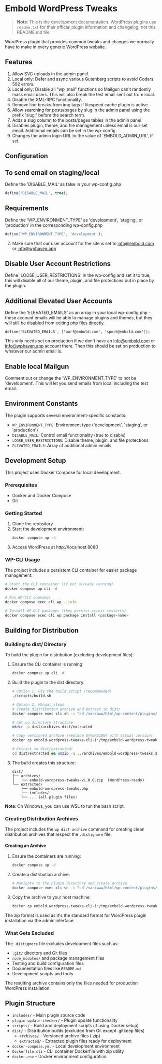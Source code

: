 # Embold WordPress Tweaks

> **Note**: This is the development documentation. WordPress plugins use `readme.txt` for their official plugin information and changelog, not this README.md file.

WordPress plugin that provides common tweaks and changes we normally have to make in every generic WordPress website.

## Features

1. Allow SVG uploads in the admin panel.
2. Local only: Defer and async various Gutenberg scripts to avoid Coders 502 errors.
3. Local only: Disable all "wp_mail" functions so Mailgun can't randomly mass email users. This will also break the test
email sent out from local.
4. Disable the XML-RPC functionality.
5. Remove line breaks from img tags if litespeed cache plugin is active.
6. Allow searching for posts/pages by slug in the admin panel using the prefix 'slug:' before the search term.
7. Adds a slug column to the posts/pages tables in the admin panel.
8. Disables plugin, theme, and file management unless email is our set email. Additional emails can be set in the wp-config.
9. Changes the admin login URL to the value of 'EMBOLD_ADMIN_URL', if set.

## Configuration

## To send email on staging/local

Define the 'DISABLE_MAIL' as false in your wp-config.php

```php
define('DISABLE_MAIL', true);
```

## Requirements

Define the 'WP_ENVIRONMENT_TYPE' as 'development', 'staging', or 'production' in the corresponding wp-config.php

```php
define('WP_ENVIRONMENT_TYPE', 'development');
```

2. Make sure that our user account for the site is set to info@embold.com or info@wphaven.app

## Disable User Account Restrictions

Define 'LOOSE_USER_RESTRICTIONS' in the wp-config and set it to true, this will disable all of our theme, plugin, and
file protections put in place by the plugin.

## Additional Elevated User Accounts

Define the 'ELEVATED_EMAILS' as an array in your local wp-config.php - these account emails will be able to manage plugins
and themes, but they will still be disabled from editing php files directly.

`define('ELEVATED_EMAILS', ['worf@embold.com', 'spock@embold.com']);`

This only needs set on production if we don't have an info@embold.com or info@wphaven.app account there. Then this should be set on production to
whatever our admin email is.

## Enable local Mailgun

Comment out or change the 'WP_ENVIRONMENT_TYPE' to not be 'development'. This will let you send emails from local including
the test email.

## Environment Constants

The plugin supports several environment-specific constants:

- `WP_ENVIRONMENT_TYPE`: Environment type ('development', 'staging', or 'production')
- `DISABLE_MAIL`: Control email functionality (true to disable)
- `LOOSE_USER_RESTRICTIONS`: Disable theme, plugin, and file protections
- `ELEVATED_EMAILS`: Array of additional admin emails


## Development Setup

This project uses Docker Compose for local development.

### Prerequisites

- Docker and Docker Compose
- Git

### Getting Started

1. Clone the repository
2. Start the development environment:
   ```bash
   docker compose up -d
   ```
3. Access WordPress at http://localhost:8080

### WP-CLI Usage

The project includes a persistent CLI container for easier package management:

```bash
# Start the CLI container (if not already running)
docker compose up cli -d

# Run WP-CLI commands
docker compose exec cli wp --info

# Install WP-CLI packages (they persist across restarts)
docker compose exec cli wp package install <package-name>
```

## Building for Distribution

### Building to dist/ Directory

To build the plugin for distribution (excluding development files):

1. Ensure the CLI container is running:
   ```bash
   docker compose up cli -d
   ```

2. Build the plugin to the dist directory:
   ```bash
   # Option 1: Use the build script (recommended)
   ./scripts/build.sh
   
   # Option 2: Manual steps
   # Create distribution archive and extract to dist/
   docker compose exec cli sh -c "cd /var/www/html/wp-content/plugins/embold-wordpress-tweaks && wp dist-archive . /tmp/ --format=zip"
   
   # Set up directory structure
   mkdir -p dist/archives dist/extracted
   
   # Copy versioned archive (replace ${VERSION} with actual version)
   docker cp embold-wordpress-tweaks-cli-1:/tmp/embold-wordpress-tweaks.${VERSION}.zip ./dist/archives/embold-wordpress-tweaks.${VERSION}.zip
   
   # Extract to dist/extracted/
   cd dist/extracted && unzip -q ../archives/embold-wordpress-tweaks.${VERSION}.zip && cd ../..
   ```

3. The build creates this structure:
   ```
   dist/
   ├── archives/
   │   └── embold-wordpress-tweaks-v1.0.0.zip  (WordPress-ready)
   └── extracted/
       ├── embold-wordpress-tweaks.php
       ├── includes/
       └── ... (all plugin files)
   ```

**Note**: On Windows, you can use WSL to run the bash script.

### Creating Distribution Archives

The project includes the `wp dist-archive` command for creating clean distribution archives that respect the `.distignore` file.

#### Creating an Archive

1. Ensure the containers are running:
   ```bash
   docker compose up -d
   ```

2. Create a distribution archive:
   ```bash
   # Navigate to the plugin directory and create archive
   docker compose exec cli sh -c "cd /var/www/html/wp-content/plugins/embold-wordpress-tweaks && wp dist-archive . /tmp/ --format=zip"
   ```

3. Copy the archive to your host machine:
   ```bash
   docker cp embold-wordpress-tweaks-cli-1:/tmp/embold-wordpress-tweaks.${VERSION}.zip .
   ```

The zip format is used as it's the standard format for WordPress plugin installation via the admin interface.

### What Gets Excluded

The `.distignore` file excludes development files such as:
- `.git/` directory and Git files
- `node_modules/` and package management files
- Testing and build configuration files
- Documentation files like `README.md`
- Development scripts and tools

The resulting archive contains only the files needed for production WordPress installation.

## Plugin Structure

- `includes/` - Main plugin source code
- `plugin-update-checker/` - Plugin update functionality
- `scripts/` - Build and deployment scripts (if using Docker setup)
- `dist/` - Distribution builds (excluded from Git except .gitkeep files)
  - `archives/` - Versioned archive files (.zip)
  - `extracted/` - Extracted plugin files ready for deployment
- `docker-compose.yml` - Local development environment
- `Dockerfile.cli` - CLI container Dockerfile with zip utility
- `docker.env` - Docker environment configuration